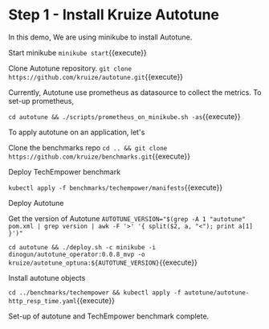 # Step 1 - Install Kruize Autotune

In this demo, We are using minikube to install Autotune.

Start minikube
`minikube start`{{execute}}

Clone Autotune repository.
`git clone https://github.com/kruize/autotune.git`{{execute}}

Currently, Autotune use prometheus as datasource to collect the metrics.
To set-up prometheus,

`cd autotune && ./scripts/prometheus_on_minikube.sh -as`{{execute}}

To apply autotune on an application, let's 

Clone the benchmarks repo
`cd .. && git clone https://github.com/kruize/benchmarks.git`{{execute}}

Deploy TechEmpower benchmark

`kubectl apply -f benchmarks/techempower/manifests`{{execute}}

Deploy Autotune

Get the version of Autotune
`AUTOTUNE_VERSION="$(grep -A 1 "autotune" pom.xml | grep version | awk -F '>' '{ split($2, a, "<"); print a[1] }')"`


`cd autotune && ./deploy.sh -c minikube -i dinogun/autotune_operator:0.0.8_mvp -o kruize/autotune_optuna:${AUTOTUNE_VERSION}`{{execute}}

Install autotune objects

`cd ../benchmarks/techempower && kubectl apply -f autotune/autotune-http_resp_time.yaml`{{execute}}

Set-up of autotune and TechEmpower benchmark complete.
